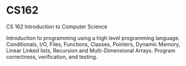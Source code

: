 # CS162

CS 162 Introduction to Computer Science

Introduction to programming using a high level programming language. Conditionals, I/O, Files, Functions, Classes, Pointers, Dynamic Memory, Linear Linked lists, Recursion and Multi-Dimensional Arrays. Program correctness, verification, and testing.

